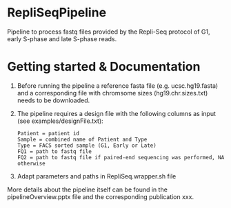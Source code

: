 # RepliSeqPipeline
Pipeline to process fastq files provided by the Repli-Seq protocol of G1, early S-phase and late S-phase reads.

# Getting started & Documentation
1) Before running the pipeline a reference fasta file (e.g. ucsc.hg19.fasta) and a corresponding file with chromsome sizes (hg19.chr.sizes.txt) needs to be downloaded.

2) The pipeline requires a design file with the following columns as input (see examples/designFile.txt):

      ```
      Patient = patient id
      Sample = combined name of Patient and Type
      Type = FACS sorted sample (G1, Early or Late)
      FQ1 = path to fastq file
      FQ2 = path to fastq file if paired-end sequencing was performed, NA otherwise
      ```

3) Adapt parameters and paths in RepliSeq.wrapper.sh file

More details about the pipeline itself can be found in the pipelineOverview.pptx file and the corresponding publication xxx.
